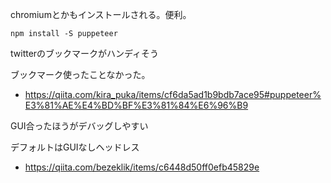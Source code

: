 chromiumとかもインストールされる。便利。

```
npm install -S puppeteer
```


twitterのブックマークがハンディそう

ブックマーク使ったことなかった。

- https://qiita.com/kira_puka/items/cf6da5ad1b9bdb7ace95#puppeteer%E3%81%AE%E4%BD%BF%E3%81%84%E6%96%B9


GUI合ったほうがデバッグしやすい

デフォルトはGUIなしヘッドレス

- https://qiita.com/bezeklik/items/c6448d50ff0efb45829e
